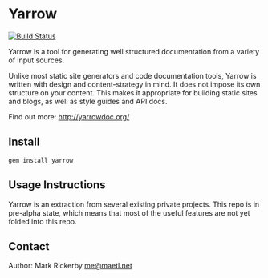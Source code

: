 Yarrow
======

[![Build Status](https://travis-ci.org/maetl/yarrow.svg?branch=master)](https://travis-ci.org/maetl/yarrow)

Yarrow is a tool for generating well structured documentation from a variety of input sources.

Unlike most static site generators and code documentation tools, Yarrow is written with design and content-strategy in mind. It does not impose its own structure on your content. This makes it appropriate for building static sites and blogs, as well as style guides and API docs.

Find out more: http://yarrowdoc.org/

Install
-------

```
gem install yarrow
```

Usage Instructions
------------------

Yarrow is an extraction from several existing private projects. This repo is in pre-alpha state, which means that most of the useful features are not yet folded into this repo. 

Contact
-------

Author: Mark Rickerby <me@maetl.net>
